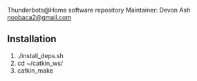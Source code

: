 Thunderbots@Home software repository
Maintainer: Devon Ash <noobaca2@gmail.com>

## Installation ##
1. ./install_deps.sh
2. cd ~/catkin_ws/
3. catkin_make

